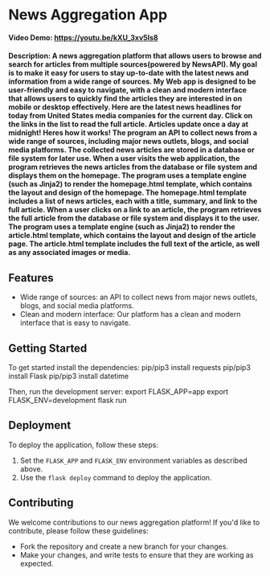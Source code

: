 # News Aggregation App
#### Video Demo:  <https://youtu.be/kXU_3xv5Is8>
#### Description:  A news aggregation platform that allows users to browse and search for articles from multiple sources(powered by NewsAPI). My goal is to make it easy for users to stay up-to-date with the latest news and information from a wide range of sources. My Web app is designed to be user-friendly and easy to navigate, with a clean and modern interface that allows users to quickly find the articles they are interested in on mobile or desktop effectively. Here are the latest news headlines for today from United States media companies for the current day. Click on the links in the list to read the full article. Articles update once a day at midnight! Heres how it works! The program an API to collect news from a wide range of sources, including major news outlets, blogs, and social media platforms. The collected news articles are stored in a database or file system for later use. When a user visits the web application, the program retrieves the news articles from the database or file system and displays them on the homepage. The program uses a template engine (such as Jinja2) to render the homepage.html template, which contains the layout and design of the homepage. The homepage.html template includes a list of news articles, each with a title, summary, and link to the full article.  When a user clicks on a link to an article, the program retrieves the full article from the database or file system and displays it to the user. The program uses a template engine (such as Jinja2) to render the article.html template, which contains the layout and design of the article page. The article.html template includes the full text of the article, as well as any associated images or media.

## Features

- Wide range of sources: an  API to collect news from major news outlets, blogs, and social media platforms.
- Clean and modern interface: Our platform has a clean and modern interface that is easy to navigate.


## Getting Started

To get started install the dependencies:
pip/pip3 install requests
pip/pip3 install Flask
pip/pip3 install datetime

Then, run the development server:
export FLASK_APP=app
export FLASK_ENV=development
flask run


## Deployment

To deploy the application, follow these steps:

1. Set the `FLASK_APP` and `FLASK_ENV` environment variables as described above.
2. Use the `flask deploy` command to deploy the application.


## Contributing

We welcome contributions to our news aggregation platform! If you'd like to contribute, please follow these guidelines:

- Fork the repository and create a new branch for your changes.
- Make your changes, and write tests to ensure that they are working as expected.



















